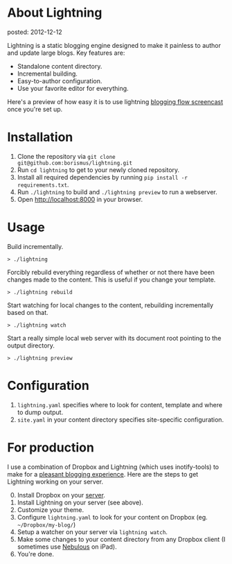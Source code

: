 About Lightning
===============
posted: 2012-12-12

Lightning is a static blogging engine designed to make it painless to
author and update large blogs. Key features are:

- Standalone content directory.
- Incremental building.
- Easy-to-author configuration.
- Use your favorite editor for everything.

Here's a preview of how easy it is to use lightning [blogging flow
screencast][flow] once you're set up.
<!--more-->

# Installation

1. Clone the repository via `git clone git@github.com:borismus/lightning.git`
2. Run `cd lightning` to get to your newly cloned repository.
2. Install all required dependencies by running `pip install -r requirements.txt`.
3. Run `./lightning` to build and `./lightning preview` to run a
   webserver.
4. Open <http://localhost:8000> in your browser.

# Usage

Build incrementally.

    > ./lightning

Forcibly rebuild everything regardless of whether or not there have been
changes made to the content. This is useful if you change your template.

    > ./lightning rebuild

Start watching for local changes to the content, rebuilding
incrementally based on that.

    > ./lightning watch

Start a really simple local web server with its document root pointing
to the output directory.

    > ./lightning preview

# Configuration

1. `lightning.yaml` specifies where to look for content, template and
   where to dump output.
2. `site.yaml` in your content directory specifies site-specific
   configuration.

# For production

I use a combination of Dropbox and Lightning (which uses inotify-tools)
to make for a [pleasant blogging experience][flow]. Here are the steps to get
Lightning working on your server.

0. Install Dropbox on your [server][dropbox].
1. Install Lightning on your server (see above).
2. Customize your theme.
3. Configure `lightning.yaml` to look for your content on Dropbox (eg.
   `~/Dropbox/my-blog/`)
4. Setup a watcher on your server via `lightning watch`.
5. Make some changes to your content directory from any Dropbox client
   (I sometimes use [Nebulous][nebulous] on iPad).
6. You're done.

[dropbox]: https://www.dropbox.com/install?os=lnx
[nebulous]: http://nebulousapps.net/
[flow]: #

